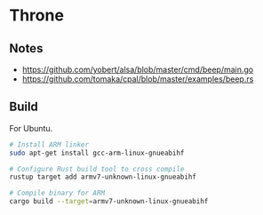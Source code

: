 # Throne

## Notes

- https://github.com/yobert/alsa/blob/master/cmd/beep/main.go
- https://github.com/tomaka/cpal/blob/master/examples/beep.rs

## Build

For Ubuntu.

```sh
# Install ARM linker
sudo apt-get install gcc-arm-linux-gnueabihf

# Configure Rust build tool to cross compile
rustup target add armv7-unknown-linux-gnueabihf

# Compile binary for ARM
cargo build --target=armv7-unknown-linux-gnueabihf
```
